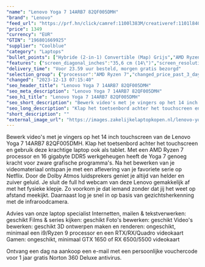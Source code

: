 ```yaml
---
"name": "Lenovo Yoga 7 14ARB7 82QF005DMH"
"brand": "Lenovo"
"feed_url": "https://prf.hn/click/camref:1100l383M/creativeref:1101l84031/destination:https%3A%2F%2Fwww.coolblue.nl%2Fproduct%2F917953"
"price": 1349
"currency": "EUR"
"GTIN": "196801669925"
"supplier": "Coolblue"
"category": "Laptops"
"bullet_points": ["Hybride (2-in-1) Convertible (Map) Grijs","AMD Ryzen™ 7 6800U​ 2,7 GHz","Touchscreen 35,6 cm (14\") 2.2K 2240 x 1400 Pixels IPS LED backlight Glans 16:10","16 GB LPDDR5-SDRAM 6400 MHz","512 GB SSD","AMD Radeon 680M","Wi-Fi 6E (802.11ax) Bluetooth 5.1","Lithium-Polymeer (LiPo) 71 Wh 15 uur 65 W","Windows 11 Home 64-bit"]
"features": {"screen_diagonal_inches":"35,6 cm (14\")","screen_resolution":"2240 x 1400 Pixels","processor_family":"AMD Ryzen™ 7","memory_size":"16 GB","memory_type":"LPDDR5-SDRAM","total_storage_space":"512 GB","operating_system":"Windows 11 Home","battery_capacity":"71 Wh","width":"316,7 mm","depth":"220,2 mm","height":"17,4 mm","weight":"1,45 kg"}
"delivery_time": "Voor 23.59 uur besteld, morgen gratis bezorgd"
"selection_group": {"processor":"AMD Ryzen 7","changed_price_past_3_days":false,"product_family":"Yoga"}
"changed": "2023-12-13 07:15:40"
"seo_header_title": "Lenovo Yoga 7 14ARB7 82QF005DMH"
"seo_meta_description": "Lenovo Yoga 7 14ARB7 82QF005DMH"
"seo_h1_title": "Lenovo Yoga 7 14ARB7 82QF005DMH"
"seo_short_description": "Bewerk video's met je vingers op het 14 inch touchscreen van de Lenovo Yoga 7 14ARB7 82QF005DMH."
"seo_long_description": "Klap het toetsenbord achter het touchscreen en gebruik deze krachtige laptop ook als tablet. Met een AMD Ryzen 7 processor en 16 gigabyte DDR5 werkgeheugen heeft de Yoga 7 genoeg kracht voor zware grafische programma's. Na het bewerken van je videomateriaal ontspan je met een aflevering van je favoriete serie op Netflix. Door de Dolby Atmos luidsprekers geniet je altijd van helder en zuiver geluid. Je sluit de full hd webcam van deze Lenovo gemakkelijk af met het fysieke klepje. Zo voorkom je dat iemand zonder dat jij het weet op afstand meekijkt. Daarnaast log je snel in op basis van gezichtsherkenning met de infraroodcamera. \r\n\r\nAdvies van onze laptop specialist\r\nInternetten, mailen & tekstverwerken: geschikt\r\nFilms & series kijken: geschikt\r\nFoto's bewerken: geschikt\r\nVideo's bewerken: geschikt\r\n3D ontwerpen maken en renderen: ongeschikt, minimaal een i9/Ryzen 9 processor en een RTX/RX/Quadro videokaart\r\nGamen: ongeschikt, minimaal GTX 1650 of RX 6500/5500 videokaart\r\n \r\nOntvang een dag na aankoop een e-mail met een persoonlijke vouchercode voor 1 jaar gratis Norton 360 Deluxe antivirus."
"short_description": ""
"external_image_url": "https://images.zakelijkelaptopkopen.nl/lenovo-yoga-7-14arb7-82qf005dmh.webp"
---
```


Bewerk video's met je vingers op het 14 inch touchscreen van de Lenovo Yoga 7 14ARB7 82QF005DMH. Klap het toetsenbord achter het touchscreen en gebruik deze krachtige laptop ook als tablet. Met een AMD Ryzen 7 processor en 16 gigabyte DDR5 werkgeheugen heeft de Yoga 7 genoeg kracht voor zware grafische programma's. Na het bewerken van je videomateriaal ontspan je met een aflevering van je favoriete serie op Netflix. Door de Dolby Atmos luidsprekers geniet je altijd van helder en zuiver geluid. Je sluit de full hd webcam van deze Lenovo gemakkelijk af met het fysieke klepje. Zo voorkom je dat iemand zonder dat jij het weet op afstand meekijkt. Daarnaast log je snel in op basis van gezichtsherkenning met de infraroodcamera.

Advies van onze laptop specialist
Internetten, mailen & tekstverwerken: geschikt
Films & series kijken: geschikt
Foto's bewerken: geschikt
Video's bewerken: geschikt
3D ontwerpen maken en renderen: ongeschikt, minimaal een i9/Ryzen 9 processor en een RTX/RX/Quadro videokaart
Gamen: ongeschikt, minimaal GTX 1650 of RX 6500/5500 videokaart
 
Ontvang een dag na aankoop een e-mail met een persoonlijke vouchercode voor 1 jaar gratis Norton 360 Deluxe antivirus.